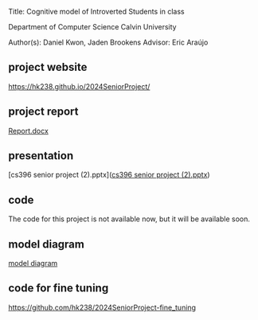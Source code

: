 Title: Cognitive model of Introverted Students in class


Department of Computer Science
Calvin University


Author(s): Daniel Kwon, Jaden Brookens
Advisor: Eric Araújo


## project website

https://hk238.github.io/2024SeniorProject/





## project report

[Report.docx](Report.docx)

## presentation

[cs396 senior project (2).pptx]([cs396 senior project (2).pptx](https://github.com/hk238/2024SeniorProject/blob/master/cs396%20senior%20project%20(2).pptx))

## code

The code for this project is not available now, but it will be available soon.

## model diagram

[model diagram](https://drive.google.com/file/d/1xSVYtd6w78K-WdaY2509JwVabDO8J1Hl/view?usp=sharing)

## code for fine tuning

https://github.com/hk238/2024SeniorProject-fine_tuning
